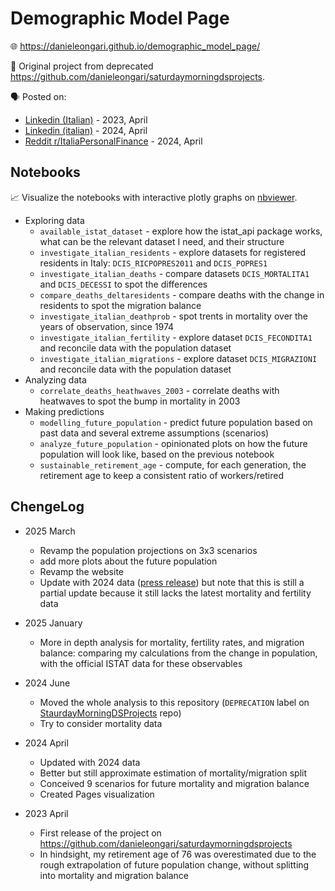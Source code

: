 # Demographic Model Page

🌐 https://danieleongari.github.io/demographic_model_page/

🔗 Original project from deprecated https://github.com/danieleongari/saturdaymorningdsprojects.

🗣️ Posted on:

- [Linkedin (Italian)](https://www.linkedin.com/posts/danieleongari_i-was-born-in-1990-and-i-will-retire-in-italy-activity-7051629734937411584-eDWZ) - 2023, April
- [Linkedin (italian)](https://www.linkedin.com/posts/danieleongari_ho-preso-gli-ultimi-aggiornamenti-istat-e-activity-7181748786174586881-F5hI) - 2024, April
- [Reddit r/ItaliaPersonalFinance](https://www.reddit.com/r/ItaliaPersonalFinance/comments/1bwcg3g/ho_preso_gli_ultimi_aggiornamenti_demografici/) - 2024, April

## Notebooks

📈 Visualize the notebooks with interactive plotly graphs on [nbviewer](https://nbviewer.jupyter.org/github/danieleongari/demographic_model_page/tree/main/notebooks/).

- Exploring data
  - `available_istat_dataset` - explore how the istat_api package works, what can be the relevant dataset I need, and their structure
  - `investigate_italian_residents` - explore datasets for registered residents in Italy: `DCIS_RICPOPRES2011` and `DCIS_POPRES1`
  - `investigate_italian_deaths` - compare datasets `DCIS_MORTALITA1` and `DCIS_DECESSI` to spot the differences
  - `compare_deaths_deltaresidents` - compare deaths with the change in residents to spot the migration balance
  - `investigate_italian_deathprob` - spot trents in mortality over the years of observation, since 1974
  - `investigate_italian_fertility` - explore dataset `DCIS_FECONDITA1` and reconcile data with the population dataset 
  - `investigate_italian_migrations` - explore dataset `DCIS_MIGRAZIONI` and reconcile data with the population dataset
- Analyzing data
  - `correlate_deaths_heathwaves_2003` - correlate deaths with heatwaves to spot the bump in mortality in 2003
- Making predictions
  - `modelling_future_population` - predict future population based on past data and several extreme assumptions (scenarios)
  - `analyze_future_population` - opinionated plots on how the future population will look like, based on the previous notebook
  - `sustainable_retirement_age` - compute, for each generation, the retirement age to keep a consistent ratio of workers/retired

## ChengeLog

- 2025 March
  - Revamp the population projections on 3x3 scenarios 
  - add more plots about the future population
  - Revamp the website 
  - Update with 2024 data ([press release](https://www.istat.it/comunicato-stampa/indicatori-demografici-anno-2024/)) but note that this is still a partial update because it still lacks the latest mortality and fertility data

- 2025 January

  - More in depth analysis for mortality, fertility rates, and migration balance: comparing my calculations from the 
    change in population, with the official ISTAT data for these observables

- 2024 June

  - Moved the whole analysis to this repository (`DEPRECATION` label on [StaurdayMorningDSProjects](https://github.com/danieleongari/saturdaymorningdsprojects) repo)
  - Try to consider mortality data

- 2024 April

  - Updated with 2024 data
  - Better but still approximate estimation of mortality/migration split
  - Conceived 9 scenarios for future mortality and migration balance
  - Created Pages visualization

- 2023 April

  - First release of the project on https://github.com/danieleongari/saturdaymorningdsprojects
  - In hindsight, my retirement age of 76 was overestimated due to the rough extrapolation of future population change, without splitting into mortality and migration balance